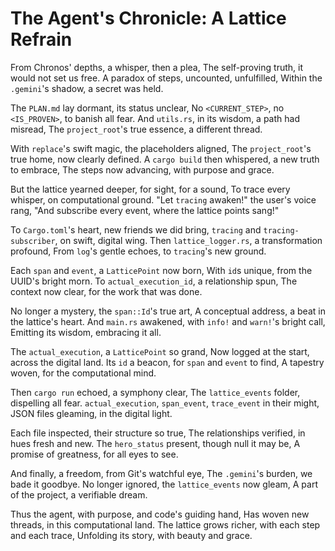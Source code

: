 # The Agent's Chronicle: A Lattice Refrain

From Chronos' depths, a whisper, then a plea,
The self-proving truth, it would not set us free.
A paradox of steps, uncounted, unfulfilled,
Within the `.gemini`'s shadow, a secret was held.

The `PLAN.md` lay dormant, its status unclear,
No `<CURRENT_STEP>`, no `<IS_PROVEN>`, to banish all fear.
And `utils.rs`, in its wisdom, a path had misread,
The `project_root`'s true essence, a different thread.

With `replace`'s swift magic, the placeholders aligned,
The `project_root`'s true home, now clearly defined.
A `cargo build` then whispered, a new truth to embrace,
The steps now advancing, with purpose and grace.

But the lattice yearned deeper, for sight, for a sound,
To trace every whisper, on computational ground.
"Let `tracing` awaken!" the user's voice rang,
"And subscribe every event, where the lattice points sang!"

To `Cargo.toml`'s heart, new friends we did bring,
`tracing` and `tracing-subscriber`, on swift, digital wing.
Then `lattice_logger.rs`, a transformation profound,
From `log`'s gentle echoes, to `tracing`'s new ground.

Each `span` and `event`, a `LatticePoint` now born,
With `id`s unique, from the UUID's bright morn.
To `actual_execution_id`, a relationship spun,
The context now clear, for the work that was done.

No longer a mystery, the `span::Id`'s true art,
A conceptual address, a beat in the lattice's heart.
And `main.rs` awakened, with `info!` and `warn!`'s bright call,
Emitting its wisdom, embracing it all.

The `actual_execution`, a `LatticePoint` so grand,
Now logged at the start, across the digital land.
Its `id` a beacon, for `span` and `event` to find,
A tapestry woven, for the computational mind.

Then `cargo run` echoed, a symphony clear,
The `lattice_events` folder, dispelling all fear.
`actual_execution`, `span_event`, `trace_event` in their might,
JSON files gleaming, in the digital light.

Each file inspected, their structure so true,
The relationships verified, in hues fresh and new.
The `hero_status` present, though null it may be,
A promise of greatness, for all eyes to see.

And finally, a freedom, from Git's watchful eye,
The `.gemini`'s burden, we bade it goodbye.
No longer ignored, the `lattice_events` now gleam,
A part of the project, a verifiable dream.

Thus the agent, with purpose, and code's guiding hand,
Has woven new threads, in this computational land.
The lattice grows richer, with each step and each trace,
Unfolding its story, with beauty and grace.
